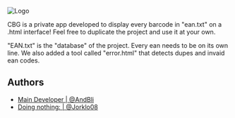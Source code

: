 
![Logo](https://i.imgur.com/OtvlGq0.png)




CBG is a private app developed to display every barcode in "ean.txt" on a .html interface! Feel free to duplicate the project and use it at your own. 

"EAN.txt" is the "database" of the project. Every ean needs to be on its own line. We also added a tool called "error.html" that detects dupes and invaid ean codes.


## Authors

- [ Main Developer | @AndBli](https://github.com/Andbli)
- [  Doing nothing: | @Jorklo08](https://github.com/Jorklo08)

